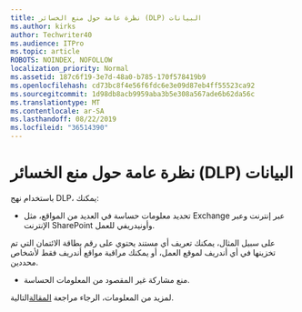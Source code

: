 ```yaml
---
title: نظرة عامة حول منع الخسائر (DLP) البيانات
ms.author: kirks
author: Techwriter40
ms.audience: ITPro
ms.topic: article
ROBOTS: NOINDEX, NOFOLLOW
localization_priority: Normal
ms.assetid: 187c6f19-3e7d-48a0-b785-170f578419b9
ms.openlocfilehash: cd73bc8f4e56f6fdc6e3e09d87eb4ff55523ca92
ms.sourcegitcommit: 1d98db8acb9959aba3b5e308a567ade6b62da56c
ms.translationtype: MT
ms.contentlocale: ar-SA
ms.lasthandoff: 08/22/2019
ms.locfileid: "36514390"
---
```

# <a name="data-loss-prevention-dlp-overview"></a>نظرة عامة حول منع الخسائر (DLP) البيانات

باستخدام نهج DLP، يمكنك:

- تحديد معلومات حساسة في العديد من المواقع، مثل Exchange عبر إنترنت وعبر الإنترنت SharePoint وأونيدريفي للعمل.


على سبيل المثال، يمكنك تعريف أي مستند يحتوي على رقم بطاقة الائتمان التي تم تخزينها في أي أندريف لموقع العمل، أو يمكنك مراقبة مواقع أندريف فقط لأشخاص محددين.

- منع مشاركة غير المقصود من المعلومات الحساسة.


لمزيد من المعلومات، الرجاء مراجعة [المقالة](https://docs.microsoft.com/office365/securitycompliance/data-loss-prevention-policies)التالية.

